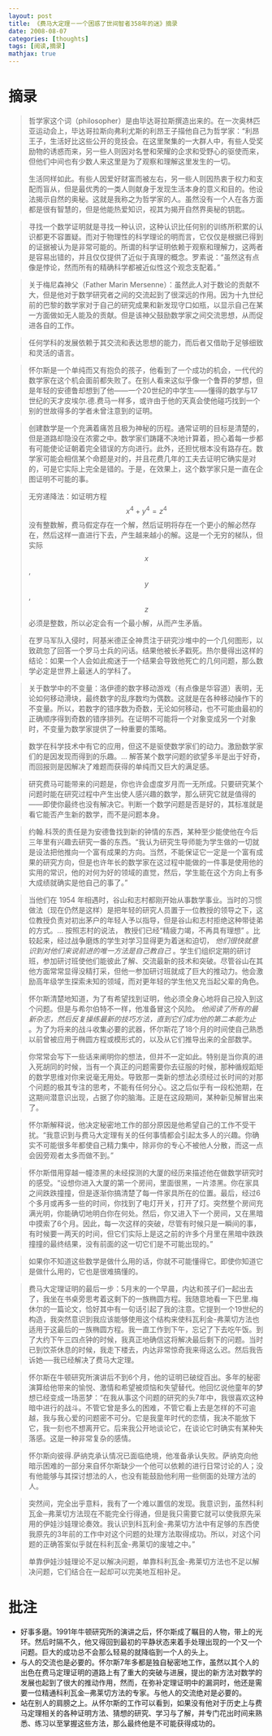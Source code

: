 ```yaml
---
layout: post
title: 《费马大定理－一个困惑了世间智者358年的迷》摘录
date: 2008-08-07
categories: [thoughts]
tags: [阅读,摘录]
mathjax: true
---
```


# 摘录

> 哲学家这个词（philosopher）是由毕达哥拉斯撰造出来的。在一次奥林匹亚运动会上，毕达哥拉斯向弗利尤斯的利昂王子描他自己为哲学家：“利昂王子，生活好比这些公开的竞技会。在这里聚集的一大群人中，有些人受奖励物的诱惑而来，另一些人则因对名誉和荣耀的企求和受野心的驱使而来，但他们中间也有少数人来这里是为了观察和理解这里发生的一切。
>
> 生活同样如此。有些人因爱好财富而被左右，另一些人则因热衷于权力和支配而盲从，但是最优秀的一类人则献身于发现生活本身的意义和目的。他设法揭示自然的奥秘。这就是我称之为哲学家的人。虽然没有一个人在各方面都是很有智慧的，但是他能热爱知识，视其为揭开自然界奥秘的钥匙。
  
> 寻找一个数学证明就是寻找一种认识，这种认识比任何别的训练所积累的认识都更不容置疑。而对于物理性的科学理论的明而言，它仅仅是根据已得到的证据被认为是非常可能的。所谓的科学证明依赖于观察和理解力，这两者是容易出错的，并且仅仅提供了近似于真理的概念。罗素说：“虽然这有点像是悖论，然而所有的精确科学都被近似性这个观念支配着。”
  
> 关于梅尼森神父（Father Marin Mersenne）：虽然此人对于数论的贡献不大，但是他对于数学研究者之间的交流起到了很深远的作用。因为十九世纪前的巴黎的数学家对于自己的研究成果和新发现守口如瓶，以显示自己在某一方面做如无人能及的贡献。但是该神父鼓励数学家之间交流思想，从而促进各自的工作。
  
> 任何学科的发展依赖于其交流和表达思想的能力，而后者又借助于足够细致和灵活的语言。
  
> 怀尔斯是一个单纯而又有抱负的孩子，他看到了一个成功的机会，一代代的数学家在这个机会面前都失败了。在别人看来这似乎像一个鲁莽的梦想，但是年轻的安德鲁却想到了他——一个20世纪的中学生——懂得的数学与17世纪的天才皮埃尔.德.费马一样多，或许由于他的天真会使他碰巧找到一个别的世故得多的学者未曾注意到的证明。
  
> 创建数学是一个充满着痛苦且极为神秘的历程。通常证明的目标是清楚的，但是道路却隐没在浓雾之中。数学家们踌躇不决地计算着，担心着每一步都有可能使论证朝着完全错误的方向进行。此外，还担忧根本没有路存在。数学家可能会相信某个命题是对的，并且花费几年的工夫去证明它确实是对的，可是它实际上完全是错的。于是，在效果上，这个数学家只是一直在企图证明不可能的事。
  
> 无穷递降法：如证明方程 $$x^4 + y^4 = z^4$$ 没有整数解，费马假定存在一个解，然后证明将存在一个更小的解必然存在，然后这样一直进行下去，产生越来越小的解。这是一个无穷的梯队，但实际 $$x$$,$$y$$,$$z$$ 必须是整数，所以必定会有一个最小解，从而产生矛盾。
  
> 在罗马军队入侵时，阿基米德正全神贯注于研究沙堆中的一个几何图形，以致疏忽了回答一个罗马士兵的问话。结果他被长矛戳死。热尔曼得出这样的结论：如果一个人会如此痴迷于一个结果会导致他死亡的几何问题，那么数学必定是世界上最迷人的学科了。
  
> 关于数学中的不变量：洛伊德的数字移动游戏（有点像是华容道）表明，无论如何移动滑块，最终数字的乱序数均为偶数。这就是在各种移动操作下的不变量。所以，若数字的错序数为奇数，无论如何移动，也不可能由最初的正确顺序得到奇数的错序排列。在证明不可能将一个对象变成另一个对象时，不变量为数学家提供了一种重要的策略。
  
> 数学在科学技术中有它的应用，但这不是驱使数学家们的动力。激励数学家们的是因发现而得到的乐趣。... 解答某个数学问题的欲望多半是出于好奇，而回报则是因解决了难题而获得的单纯而又巨大的满足感。
  
> 研究费马可能带来的问题是，你也许会虚度岁月而一无所成。只要研究某个问题时能在研究过程中产生出使人感兴趣的数学，那么研究它就是值得的——即使你最终也没有解决它。判断一个数学问题是否是好的，其标准就是看它能否产生新的数学，而不是问题本身。
  
> 约翰.科茨的责任是为安德鲁找到新的钟情的东西，某种至少能使他在今后三年里有兴趣去研究一番的东西。“我认为研究生导师能为学生做的一切就是设法把他推向一个富有成果的方向。当然，不能保证它一定是一个富有成果的研究方向，但是也许年长的数学家在这过程中能做的一件事是使用他的实用的常识，他的对何为好的领域的直觉，然后，学生能在这个方向上有多大成绩就确实是他自己的事了。”
  
> 当他们在 1954 年相遇时，谷山和志村都刚开始从事数学事业。当时的习惯做法（现在仍然是这样）是把年轻的研究人员置于一位教授的领导之下，这位教授负责对初出茅户的年轻人予以指导，但是谷山和志村拒绝这种带徒弟的方式。... 按照志村的说法， 教授们已经“精疲力竭，不再具有理想” 。比较起来，经过战争磨炼的学生对学习显得更为着迷和迫切， *他们很快就意识到对他们来说前进的唯一方法是自己教自己* 。学生们组织定期的研讨班，参加研讨班使他们能彼此了解、交流最新的技术和突破。尽管谷山在其他方面常常显得没精打采，但他一参加研讨班就成了巨大的推动力。他会激励高年级学生探索未知的领域，而对更年轻的学生他又充当起父辈的角色。
  
> 怀尔斯清楚地知道，为了有希望找到证明，他必须全身心地将自己投入到这个问题。但是与希尔伯特不一样，他准备冒这个风险。 *他阅读了所有的最新杂志，然后反复操练最新的技巧方法，直到它们成为他的第二本能为止* 。为了为将来的战斗收集必要的武器，怀尔斯花了18个月的时间使自己熟悉以前曾被应用于椭圆方程或模形式的，以及从它们推导出来的全部数学。
  
> 你常常会写下一些话来阐明你的想法，但并不一定如此。特别是当你真的进入死胡同的时候，当有一个真正的问题需要你去征服的时候，那种循规蹈矩的数学思维对你来说毫无用处。导致那一类新的想法必须经过长时间的对那个问题的极其专注的思考，不能有任何分心。这之后似乎有一段松弛期，在这期间潜意识出现，占据了你的脑海。正是在这段期间，某种新见解冒出来了。
  
> 怀尔斯解释说，他决定秘密地工作的部分原因是他希望自己的工作不受干扰。“我意识到与费马大定理有关的任何事情都会引起太多人的兴趣。你确实不可能很多年都使自己精力集中，除非你的专心不被他人分散，而这一点会因旁观者太多而做不到。”
  
> 怀尔斯借用穿越一幢漆黑的未经探测的大厦的经历来描述他在做数学研究时的感受。“设想你进入大厦的第一个房间，里面很黑，一片漆黑。你在家具之间跌跌撞撞，但是逐渐你搞清楚了每一件家具所在的位置。最后，经过6个多月或再多一些的时间，你找到了电灯开关，打开了灯。突然整个房间充满光明，你能确切地明白你在何处。然后，你又进入下一个房间，又在黑暗中摸索了6个月。因此，每一次这样的突破，尽管有时候只是一瞬间的事，有时候要一两天的时间，但它们实际上是这之前的许多个月里在黑暗中跌跌撞撞的最终结果，没有前面的这一切它们是不可能出现的。”
  
> 如果你不知道这些数学是做什么用的话，你就不可能懂得它。即使你知道它是做什么用的，它也是很难搞懂的。
  
> 费马大定理证明的最后一步：5月末的一个早晨，内达和孩子们一起出去了，我坐在书桌旁思考着这剩下的一族椭圆方程。我随意地看一下巴里.梅休尔的一篇论文，恰好其中有一句话引起了我的注意。它提到一个19世纪的构造，我突然意识到我应该能够使用这个结构来使科瓦利金-弗莱切方法也适用于这最后的一族椭圆方程。我一直工作到下午，忘记了下去吃午饭。到了大约下午三四点钟的时候，我真正地确信这将解决最后剩下的问题。当时已到饮茶休息的时候，我走下楼去，内达非常惊奇我来得这么迟。然后我告诉她──我已经解决了费马大定理。
  
> 怀尔斯在牛顿研究所演讲后不到6个月，他的证明已破绽百出。多年的秘密演算给他带来的愉悦、激情和希望被烦恼和失望替代。他回忆说他童年的梦想已经变成一场恶梦：“在我从事这个问题的研究的头7年中，我很喜欢这种暗中进行的战斗。不管它曾是多么的困难，不管它看上去是怎样的不可逾越，我与我心爱的问题密不可分。它是我童年时代的恋情，我决不能放下它，我一刻也不想离开它。后来我公开地谈论它，在谈论它时确实有某种失落感。这是一种非常复杂的感情。
  
> 怀尔斯向彼得.萨纳克承认情况已面临绝境，他准备承认失败。萨纳克向他暗示困难的一部分来自怀尔斯缺少一个他可以依赖的进行日常讨论的人；没有他能够与其探讨想法的人，也没有能鼓励他利用一些侧面的处理方法的人。
  
> 突然间，完全出乎意料，我有了一个难以置信的发现。我意识到，虽然科利瓦金─弗莱切方法现在不能完全行得通，但是我只需要它就可以使我原先采用的伊娃沙娃理论奏效。我认识到科瓦利金-弗莱切方法中有足够的东西使我原先的3年前的工作中对这个问题的处理方法取得成功。所以，对这个问题的正确答案似乎就在科利瓦金-弗莱切的废墟之中。”
>
> 单靠伊娃沙娃理论不足以解决问题，单靠科利瓦金-弗莱切方法也不足以解决问题，它们结合在一起却可以完美地互相补足。

# 批注

* 好事多磨。1991年牛顿研究所的演讲之后，怀尔斯成了瞩目的人物，带上的光环。然后时隔不久，他又得回到最初的平静状态来着手处理出现的一个又一个问题。巨大的成功总不会那么轻易的就降临到一个人的头上。
* 与人的交流也是必要的。怀尔斯7年多都是独自秘密地工作，虽然以其个人的出色在费马定理证明的道路上有了重大的突破与进展，提出的新方法对数学的发展也起到了很大的推动作用，然而，在弥补定理证明中的漏洞时，他还是需要一位精通科利瓦金─弗莱切方法的专家。与他人的交流绝对是必要的。
* 站在别人的肩膀之上。从怀尔斯的工作可以看到，如果没有他对于历史上与费马定理相关的各种证明方法、猜想的研究、学习与了解，并专门花出时间来熟悉、练习以至掌握这些方法，那么最终他是不可能获得成功的。
